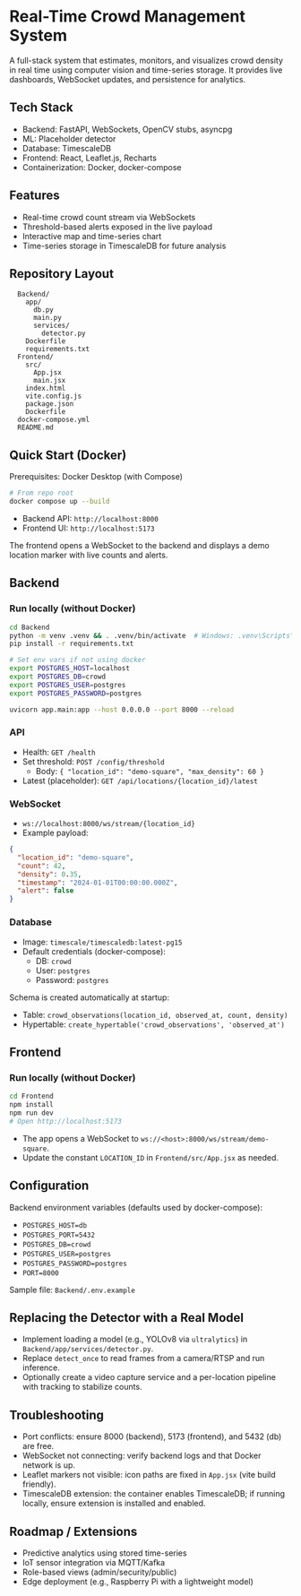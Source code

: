 # Real-Time Crowd Management System

A full-stack system that estimates, monitors, and visualizes crowd density in real time using computer vision and time-series storage. It provides live dashboards, WebSocket updates, and persistence for analytics.

## Tech Stack
- Backend: FastAPI, WebSockets, OpenCV stubs, asyncpg
- ML: Placeholder detector 
- Database: TimescaleDB 
- Frontend: React, Leaflet.js, Recharts
- Containerization: Docker, docker-compose

## Features
- Real-time crowd count stream via WebSockets
- Threshold-based alerts exposed in the live payload
- Interactive map and time-series chart
- Time-series storage in TimescaleDB for future analysis

## Repository Layout
```
  Backend/
    app/
      db.py
      main.py
      services/
        detector.py
    Dockerfile
    requirements.txt
  Frontend/
    src/
      App.jsx
      main.jsx
    index.html
    vite.config.js
    package.json
    Dockerfile
  docker-compose.yml
  README.md
```

## Quick Start (Docker)
Prerequisites: Docker Desktop (with Compose)

```bash
# From repo root
docker compose up --build
```

- Backend API: `http://localhost:8000`
- Frontend UI: `http://localhost:5173`

The frontend opens a WebSocket to the backend and displays a demo location marker with live counts and alerts.

## Backend
### Run locally (without Docker)
```bash
cd Backend
python -m venv .venv && . .venv/bin/activate  # Windows: .venv\Scripts\activate
pip install -r requirements.txt

# Set env vars if not using docker
export POSTGRES_HOST=localhost
export POSTGRES_DB=crowd
export POSTGRES_USER=postgres
export POSTGRES_PASSWORD=postgres

uvicorn app.main:app --host 0.0.0.0 --port 8000 --reload
```

### API
- Health: `GET /health`
- Set threshold: `POST /config/threshold`
  - Body: `{ "location_id": "demo-square", "max_density": 60 }`
- Latest (placeholder): `GET /api/locations/{location_id}/latest`

### WebSocket
- `ws://localhost:8000/ws/stream/{location_id}`
- Example payload:
```json
{
  "location_id": "demo-square",
  "count": 42,
  "density": 0.35,
  "timestamp": "2024-01-01T00:00:00.000Z",
  "alert": false
}
```

### Database
- Image: `timescale/timescaledb:latest-pg15`
- Default credentials (docker-compose):
  - DB: `crowd`
  - User: `postgres`
  - Password: `postgres`

Schema is created automatically at startup:
- Table: `crowd_observations(location_id, observed_at, count, density)`
- Hypertable: `create_hypertable('crowd_observations', 'observed_at')`

## Frontend
### Run locally (without Docker)
```bash
cd Frontend
npm install
npm run dev
# Open http://localhost:5173
```

- The app opens a WebSocket to `ws://<host>:8000/ws/stream/demo-square`.
- Update the constant `LOCATION_ID` in `Frontend/src/App.jsx` as needed.

## Configuration
Backend environment variables (defaults used by docker-compose):
- `POSTGRES_HOST=db`
- `POSTGRES_PORT=5432`
- `POSTGRES_DB=crowd`
- `POSTGRES_USER=postgres`
- `POSTGRES_PASSWORD=postgres`
- `PORT=8000`

Sample file: `Backend/.env.example`

## Replacing the Detector with a Real Model
- Implement loading a model (e.g., YOLOv8 via `ultralytics`) in `Backend/app/services/detector.py`.
- Replace `detect_once` to read frames from a camera/RTSP and run inference.
- Optionally create a video capture service and a per-location pipeline with tracking to stabilize counts.

## Troubleshooting
- Port conflicts: ensure 8000 (backend), 5173 (frontend), and 5432 (db) are free.
- WebSocket not connecting: verify backend logs and that Docker network is up.
- Leaflet markers not visible: icon paths are fixed in `App.jsx` (vite build friendly).
- TimescaleDB extension: the container enables TimescaleDB; if running locally, ensure extension is installed and enabled.

## Roadmap / Extensions
- Predictive analytics using stored time-series
- IoT sensor integration via MQTT/Kafka
- Role-based views (admin/security/public)
- Edge deployment (e.g., Raspberry Pi with a lightweight model)

